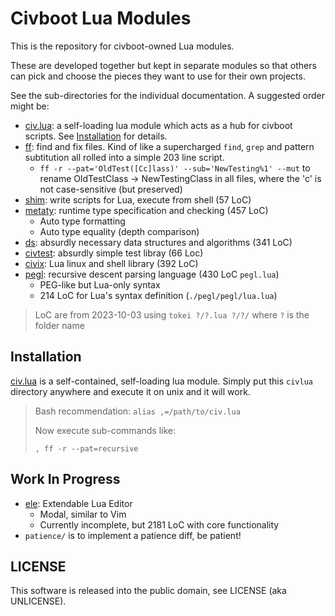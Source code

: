 # Civboot Lua Modules

This is the repository for civboot-owned Lua modules.

These are developed together but kept in separate modules so that others can
pick and choose the pieces they want to use for their own projects.

See the sub-directories for the individual documentation. A suggested order
might be:

* [civ.lua](./civ.lua): a self-loading lua module which acts as
    a hub for civboot scripts. See [Installation](#Installation)
    for details.
* [ff](./civ.lua): find and fix files. Kind of like a supercharged
  `find`, `grep` and pattern subtitution all rolled into a simple
  203 line script.
  * `ff -r --pat='OldTest([Cc]lass)' --sub='NewTesting%1' --mut`
    to rename OldTestClass -> NewTestingClass in all files,
    where the 'c' is not case-sensitive (but preserved)
* [shim](./shim/README.md): write scripts for Lua, execute from shell (57 LoC)
* [metaty](./metaty/README.md): runtime type specification and checking (457 LoC)
  * Auto type formatting
  * Auto type equality (depth comparison)
* [ds](./ds/README.md): absurdly necessary data structures and algorithms (341 LoC)
* [civtest](./civtest/README.md): absurdly simple test libray (66 Loc)
* [civix](./civix/README.md): Lua linux and shell library (392 LoC) 
* [pegl](./pegl/README.md): recursive descent parsing language (430 LoC `pegl.lua`)
  * PEG-like but Lua-only syntax
  * 214 LoC for Lua's syntax definition (`./pegl/pegl/lua.lua`)

> LoC are from 2023-10-03 using `tokei ?/?.lua ?/?/` where `?` is the folder name

## Installation
[civ.lua](./civ.lua) is a self-contained, self-loading lua module.
Simply put this `civlua` directory anywhere and execute it on
unix and it will work.

> Bash recommendation: `alias ,=/path/to/civ.lua`
>
> Now execute sub-commands like:
>
> `, ff -r --pat=recursive`

## Work In Progress

* [ele](./ele/README.md): Extendable Lua Editor
  * Modal, similar to Vim
  * Currently incomplete, but 2181 LoC with core functionality
* `patience/` is to implement a patience diff, be patient!

## LICENSE

This software is released into the public domain, see LICENSE (aka UNLICENSE).
